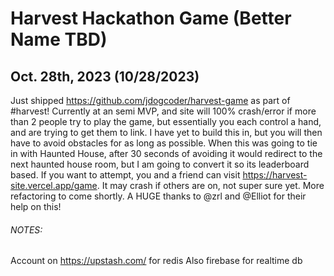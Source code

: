 # Harvest Hackathon Game (Better Name TBD)

## Oct. 28th, 2023 (10/28/2023)
Just shipped https://github.com/jdogcoder/harvest-game as part of #harvest! Currently at an semi MVP, and site will 100% crash/error if more than 2 people try to play the game, but essentially you each control a hand, and are trying to get them to link. I have yet to build this in, but you will then have to avoid obstacles for as long as possible. When this was going to tie in with Haunted House, after 30 seconds of avoiding it would redirect to the next haunted house room, but I am going to convert it so its leaderboard based. If you want to attempt, you and a friend can visit https://harvest-site.vercel.app/game. It may crash if others are on, not super sure yet. More refactoring to come shortly. A HUGE thanks to @zrl and @Elliot for their help on this!


###### NOTES:

Account on https://upstash.com/ for redis
Also firebase for realtime db